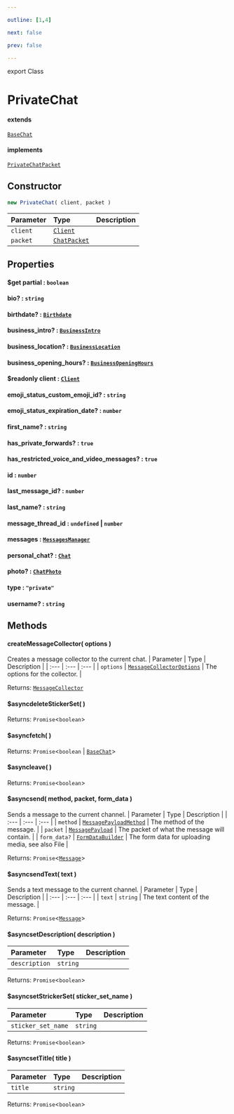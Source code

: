 ```yaml
---

outline: [1,4]

next: false

prev: false

---
```


export Class
# PrivateChat
#### extends
 [`BaseChat`](./BaseChat.md)
#### implements
 [`PrivateChatPacket`](../interfaces/PrivateChatPacket.md)

## Constructor
 ```ts
 new PrivateChat( client, packet )
 ```
 
 | Parameter | Type | Description |
| :--- | :--- | :--- |
| `client` | [`Client`](./Client.md) | |
| `packet` | [`ChatPacket`](../interfaces/ChatPacket.md) | |

## Properties

#### $get partial : `boolean`

#### bio? : `string`

#### birthdate? : [`Birthdate`](../interfaces/Birthdate.md)

#### business_intro? : [`BusinessIntro`](../interfaces/BusinessIntro.md)

#### business_location? : [`BusinessLocation`](../interfaces/BusinessLocation.md)

#### business_opening_hours? : [`BusinessOpeningHours`](../interfaces/BusinessOpeningHours.md)

#### $readonly client : [`Client`](./Client.md)

#### emoji_status_custom_emoji_id? : `string`

#### emoji_status_expiration_date? : `number`

#### first_name? : `string`

#### has_private_forwards? : `true`

#### has_restricted_voice_and_video_messages? : `true`

#### id : `number`

#### last_message_id? : `number`

#### last_name? : `string`

#### message_thread_id : `undefined` \| `number`

#### messages : [`MessagesManager`](./MessagesManager.md)

#### personal_chat? : [`Chat`](../type-aliases/Chat.md)

#### photo? : [`ChatPhoto`](../interfaces/ChatPhoto.md)

#### type : `"private"`

#### username? : `string`

## Methods

#### createMessageCollector( options )
Creates a message collector to the current chat.
| Parameter | Type | Description |
| :--- | :--- | :--- |
| `options` | [`MessageCollectorOptions`](../interfaces/MessageCollectorOptions.md) | The options for the collector. |

Returns: [`MessageCollector`](./MessageCollector.md)

#### $asyncdeleteStickerSet( )

Returns: `Promise`\<`boolean`\>

#### $asyncfetch( )

Returns: `Promise`\<`boolean` \| [`BaseChat`](./BaseChat.md)\>

#### $asyncleave( )

Returns: `Promise`\<`boolean`\>

#### $asyncsend( method, packet, form_data )
Sends a message to the current channel.
| Parameter | Type | Description |
| :--- | :--- | :--- |
| `method` | [`MessagePayloadMethod`](../enumerations/MessagePayloadMethod.md) | The method of the message. |
| `packet` | [`MessagePayload`](../type-aliases/MessagePayload.md) | The packet of what the message will contain. |
| `form_data?` | [`FormDataBuilder`](./FormDataBuilder.md) | The form data for uploading media, see also File |

Returns: `Promise`\<[`Message`](./Message.md)\>

#### $asyncsendText( text )
Sends a text message to the current channel.
| Parameter | Type | Description |
| :--- | :--- | :--- |
| `text` | `string` | The text content of the message. |

Returns: `Promise`\<[`Message`](./Message.md)\>

#### $asyncsetDescription( description )

| Parameter | Type | Description |
| :--- | :--- | :--- |
| `description` | `string` | |

Returns: `Promise`\<`boolean`\>

#### $asyncsetStrickerSet( sticker_set_name )

| Parameter | Type | Description |
| :--- | :--- | :--- |
| `sticker_set_name` | `string` | |

Returns: `Promise`\<`boolean`\>

#### $asyncsetTitle( title )

| Parameter | Type | Description |
| :--- | :--- | :--- |
| `title` | `string` | |

Returns: `Promise`\<`boolean`\>
